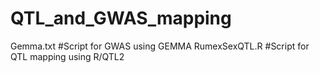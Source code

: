 # QTL_and_GWAS_mapping
 
Gemma.txt #Script for GWAS using GEMMA
RumexSexQTL.R #Script for QTL mapping using R/QTL2